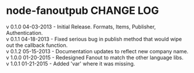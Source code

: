 node-fanoutpub CHANGE LOG
==================

v 0.1.0 04-03-2013  - Initial Release. Formats, Items, Publisher, Authentication.  
v 0.1.1 04-18-2013  - Fixed serious bug in publish method that would wipe out the callback function.  
v 0.1.2 05-15-2013  - Documentation updates to reflect new company name.  
v 1.0.0 01-20-2015  - Redesigned Fanout to match the other language libs.  
v 1.0.1 01-21-2015  - Added 'var' where it was missing.  
